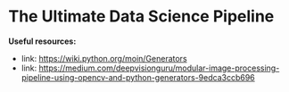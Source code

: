 # The Ultimate Data Science Pipeline

**Useful resources:**
* link: https://wiki.python.org/moin/Generators
* link: https://medium.com/deepvisionguru/modular-image-processing-pipeline-using-opencv-and-python-generators-9edca3ccb696
